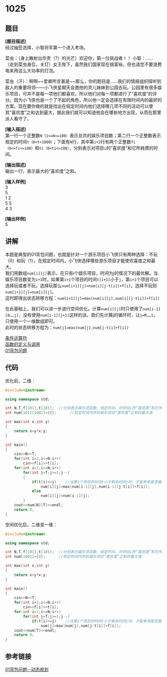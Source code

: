 # 1025
## 题目  
**[题目描述]**  
经过抽签选择，小智将军第一个进入考场。  

菜虫：（身上散射出华贵（?）的光芒）欢迎你，第一位挑战者！！
小智：……（走到菜虫身后，关灯）女王陛下，虽然我们国家现在很富裕，但也请您不要浪费电来用这么大功率的灯泡。  

菜虫（汗）：啊啊\~~爱卿所言甚是\~~那么，你的题目是……我们的情报组织探听到敌人的重要将领——小飞侠星期天会邀他的灵儿妹妹到公园去玩。公园里有很多娱乐项目，可并不是每一项他们都喜欢，所以他们对每一项都进行了“喜欢度”的评分。因为小飞侠也是一个了不起的角色，所以他一定会选择在有限时间内的最好的方案。现在要你做的就是找出在规定时间内他们选择哪几项不同的活动可以使其“喜欢度”之和达到最大，据此我们就可以知道他会在哪些地方出现，从而在那里派人看守了。   

**[输入描述]**   
第一行一个正整数`N（1<=N<=100）`表示总共的娱乐项目数；第二行一个正整数表示规定的时间`t（0<t<1000）`；下面有`N`行，其中第`i+2`行有两个正整数`fi（0<=fi<=100）`和`ti（0<ti<=100）`，分别表示对项目`i`的“喜欢度”和它所耗费的时间。  

**[输出描述]**  
输出一行，表示最大的“喜欢度”之和。  

**[输入样例]**  
3  
5  
1 2  
5 5  
4 3  

**[输出样例]**  
5  

## 讲解    
本题是典型的01背包问题，也就是针对一个游乐项目小飞侠只有两种选择：不玩（0）和玩（1）。在规定时间内，小飞侠选择哪些游乐项目才能使欢喜度之和最大。  
我们用数组`num[i][j]`表示，在只有i个娱乐项目，时间为j的情况下的最优解。当娱乐项目数变为`i+1`时，如果第`i+1`个项目的时间`t[i+1]`小于`j`，第`i+1`个项目可以选择玩或者不玩，选择玩那么`num[i+1][j]=num[i][j-t[i]]+f[i]`，选择不玩则`num[i+1][j]=num[i][j]`。  
这时即得出状态转移方程：`num[i+1][j]=max(num[i][j],num[i][j-t[i]]+f[i])`  

在此基础上，我们可以进一步进行空间优化。计算`num[i][j]`时只使用了`num[i-1][0……j]`，没有使用`num[i-1][j+1]`这样的话，我们先计算j的循环时，让`j=M……1`，只使用一个一维数组即可。  
此时的状态转移方程为：`num[j]=max(num[j],num[j-t[i]+f[i])`  

[条件运算符](a)  
[函数的定义与调用](a)  
[01背包问题](a)   

## 代码   
优化前，二维：  

```cpp
#include<iostream>  

using namespace std;  

int N,T,f[101],t[101];  //分别表示娱乐项目数，规定时间，对项目i的“喜欢度”和它所耗费的时间  
int num[101][1001]={0};      //规定时间内所玩娱乐项目“喜欢度”之和的最大值  

int max(int x,int y)   
{
	return x>y?x:y;  
}  

int main()  
{  
	cin>>N>>T;  
	for(int i=1;i<=N;i++)  
		cin>>f[i]>>t[i];  
	for(int i=1;i<=N;i++)  
		for(int j=T;j>=1;j--)  
		{  
			if(t[i]<=j)    //当第i个项目的时间t小于剩余时间j时，才能考虑是否被选择  
				num[i][j]=max(num[i-1][j],num[i-1][j-t[i]]+f[i]);  
			else  
				num[i][j]=num[i-1][j];  
		}   
	cout<<num[N][T]<<endl;  
	return 0;  
}  
```  

空间优化后，二维变一维：
```cpp
#include<iostream>   

using namespace std;  

int N,T,f[101],t[101];  //分别表示娱乐项目数，规定时间，对项目i的“喜欢度”和它所耗费的时间  
int num[1001]={0};      //规定时间内所玩娱乐项目“喜欢度”之和的最大值  

int max(int x,int y)  
{  
	return x>y?x:y;  
}  

int main()  
{  
	cin>>N>>T;  
	for(int i=1;i<=N;i++)  
		cin>>f[i]>>t[i];  
	for(int i=1;i<=N;i++)  
		for(int j=T;j>=1;j--)  
			if(t[i]<=j)    //当第i个项目的时间t小于剩余时间j时，才能考虑是否被选择。  
				num[j]=max(num[j],num[j-t[i]]+f[i]);  
	cout<<num[T]<<endl;  
	return 0;  
}  
```

## 参考链接
[01背包问题--动态规划](https://www.cnblogs.com/Christal-R/p/Dynamic_programming.html)  
